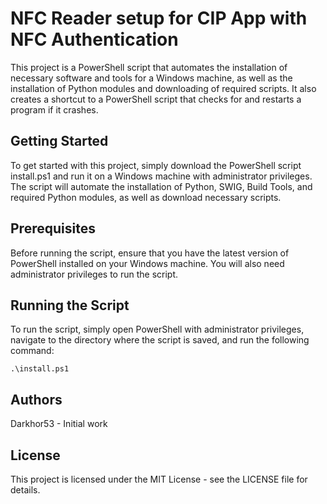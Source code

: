 # NFC Reader setup for CIP App with NFC Authentication

This project is a PowerShell script that automates the installation of necessary software and tools for a Windows machine, as well as the installation of Python modules and downloading of required scripts. It also creates a shortcut to a PowerShell script that checks for and restarts a program if it crashes.

## Getting Started

To get started with this project, simply download the PowerShell script install.ps1 and run it on a Windows machine with administrator privileges. The script will automate the installation of Python, SWIG, Build Tools, and required Python modules, as well as download necessary scripts.

## Prerequisites

Before running the script, ensure that you have the latest version of PowerShell installed on your Windows machine. You will also need administrator privileges to run the script.

## Running the Script

To run the script, simply open PowerShell with administrator privileges, navigate to the directory where the script is saved, and run the following command:

```
.\install.ps1
```

## Authors

Darkhor53 - Initial work

## License

This project is licensed under the MIT License - see the LICENSE file for details.


